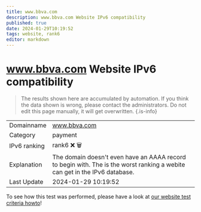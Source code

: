```yaml
---
title: www.bbva.com
description: www.bbva.com Website IPv6 compatibility
published: true
date: 2024-01-29T10:19:52
tags: website, rank6
editor: markdown
---
```


# www.bbva.com Website IPv6 compatibility

> The results shown here are accumulated by automation. If you think the data shown is wrong, please contact the administrators. 
> Do not edit this page manually, it will get overwritten.
{.is-info}


|   |   |
| - | - |
| Domainname | www.bbva.com
| Category | payment |
| IPv6 ranking | rank6 :x: :wastebasket: |
| Explanation | The domain doesn't even have an AAAA record to begin with. The is the worst ranking a webite can get in the IPv6 database. |
| Last Update | 2024-01-29 10:19:52 |

To see how this test was performed, please have a look at [our website test criteria howto](/howto/testcriteria/website)!

